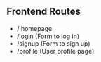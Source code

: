 ## Frontend Routes

- / homepage
- /login (Form to log in)
- /signup (Form to sign up)
- /profile (User profile page)
